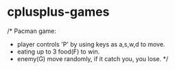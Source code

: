 # cplusplus-games
/*
Pacman game:
- player controls 'P' by using keys as a,s,w,d to move.
- eating up to 3 food(F) to win.
- enemy(G) move randomly, if it catch you, you lose.
*/
